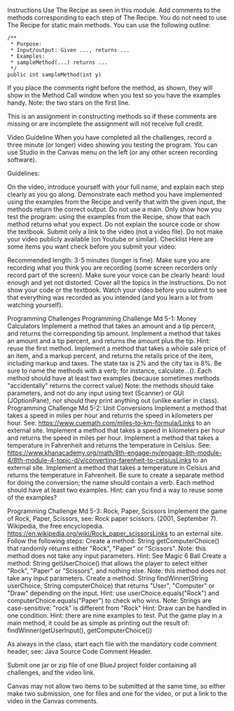 Instructions
Use The Recipe as seen in this module. Add comments to the methods corresponding to each step of The Recipe. You do not need to use The Recipe for static main methods. You can use the following outline:

    /**
     * Purpose:
     * Input/output: Given ..., returns ...
     * Examples:
     * sampleMethod(...) returns ...
     */
    public int sampleMethod(int y)
If you place the comments right before the method, as shown, they will show in the Method Call window when you test so you have the examples handy. Note: the two stars on the first line.

This is an assignment in constructing methods so if these comments are missing or are incomplete the assignment will not receive full credit.

Video
Guideline
When you have completed all the challenges, record a three minute (or longer) video showing you testing the program. You can use Studio in the Canvas menu on the left (or any other screen recording software).

Guidelines:

On the video, introduce yourself with your full name, and explain each step clearly as you go along.
Demonstrate each method you have implemented using the examples from the Recipe and verify that with the given input, the methods return the correct output.
Do not use a main.
Only show how you test the program: using the examples from the Recipe, show that each method returns what you expect.
Do not  explain the source code or show the textbook.
Submit only a link to the video (not a video file).
Do not make your video publicly available (on Youtube or similar).
Checklist
Here are some items you want check before you submit your video:

Recommended length: 3-5 minutes (longer is fine).
Make sure you are recording what you think you are recording (some screen recorders only record part of the screen).
Make sure your voice can be clearly heard: loud enough and yet not distorted.
Cover all the topics in the instructions. Do not show your code or the textbook.
Watch your video before you submit to see that everything was recorded as you intended (and you learn a lot from watching yourself).

Programming Challenges
Programming Challenge Md 5-1: Money Calculators
Implement a method that takes an amount and a tip percent, and returns the corresponding tip amount.
Implement a method that takes an amount and a tip percent, and returns the amount plus the tip.
Hint: reuse the first method.
Implement a method that takes a whole sale price of an item, and a markup percent, and returns the retails price of the item, including markup and taxes. The state tax is 2% and the city tax is 8%.
Be sure to name the methods with a verb; for instance, calculate...().
Each method should have at least two examples (because sometimes methods "accidentally" returns the correct value)
Note: the methods should take parameters, and not do any input using text (Scanner) or GUI (JOptionPane), nor should they print anything out (unlike earlier in class).
Programming Challenge Md 5-2: Unit Conversions
Implement a method that takes a speed in miles per hour and returns the speed in kilometers per hour.
See: https://www.cuemath.com/miles-to-km-formula/Links to an external site.
Implement a method that takes a speed in kilometers per hour and returns the speed in miles per hour.
Implement a method that takes a temperature in Fahrenheit and returns the temperature in Celsius.
See: https://www.khanacademy.org/math/8th-engage-ny/engage-8th-module-4/8th-module-4-topic-d/v/converting-farenheit-to-celsiusLinks to an external site.
Implement a method that takes a temperature in Celsius and returns the temperature in Fahrenheit.
Be sure to create a separate method for doing the conversion; the name should contain a verb.
Each method should have at least two examples. Hint: can you find a way to reuse some of the examples?

Programming Challenge Md 5-3: Rock, Paper, Scissors
Implement the game of Rock, Paper, Scissors, see:
Rock paper scissors. (2001, September 7). Wikipedia, the free encyclopedia.
https://en.wikipedia.org/wiki/Rock_paper_scissorsLinks to an external site.
Follow the following steps:
Create a method:
String getComputerChoice()
that randomly returns either "Rock", "Paper" or "Scissors".
Note: this method does not take any input parameters.
Hint: See Magic 6 Ball
Create a method:
String getUserChoice()
that allows the player to select either "Rock", "Paper" or "Scissors", and nothing else.
Note: this method does not take any input parameters.
Create a method:
String findWinner(String userChoice, String computerChoice)
that returns "User", "Computer" or "Draw" depending on the input.
Hint: use userChoice.equals("Rock") and computerChoice.equals("Paper") to check who wins.
Note: Strings are case-sensitive: "rock" is different from "Rock"
Hint: Draw can be handled in one condition.
Hint: there are nine examples to test.
Put the game play in a main method, it could be as simple as printing out the result of:
findWinner(getUserInput(), getComputerChoice())
 

As always in the class, start each file with the mandatory code comment header, see: Java Source Code Comment Header.

Submit one jar or zip file of one BlueJ project folder containing all challenges, and the video link.

Canvas may not allow two items to be submitted at the same time, so either make two submission, one for files and one for the video, or put a link to the video in the Canvas comments.
